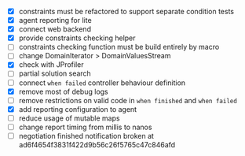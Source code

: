 - [x] constraints must be refactored to support separate condition tests
- [x] agent reporting for lite
- [x] connect web backend
- [x] provide constraints checking helper
- [ ] constraints checking function must be build entirely by macro
- [ ] change DomainIterator > DomainValuesStream 
- [x] check with JProfiler
- [ ] partial solution search
- [ ] connect `when failed` controller behaviour definition
- [x] remove most of debug logs
- [ ] remove restrictions on valid code in `when finished` and `when failed`
- [x] add reporting configuration to agent
- [ ] reduce usage of mutable maps 
- [ ] change report timing from millis to nanos
- [ ] negotiation finished notification broken at ad6f4654f3831f422d9b56c26f5765c47c846afd